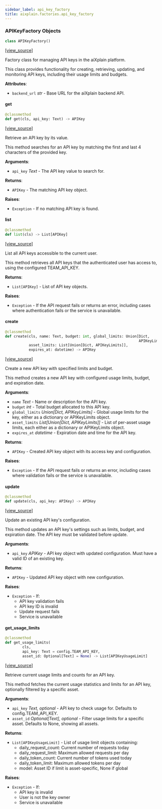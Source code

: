 ```yaml
---
sidebar_label: api_key_factory
title: aixplain.factories.api_key_factory
---
```


### APIKeyFactory Objects

```python
class APIKeyFactory()
```

[[view_source]](https://github.com/aixplain/aiXplain/blob/main/aixplain/factories/api_key_factory.py#L10)

Factory class for managing API keys in the aiXplain platform.

This class provides functionality for creating, retrieving, updating, and
monitoring API keys, including their usage limits and budgets.

**Attributes**:

- `backend_url` _str_ - Base URL for the aiXplain backend API.

#### get

```python
@classmethod
def get(cls, api_key: Text) -> APIKey
```

[[view_source]](https://github.com/aixplain/aiXplain/blob/main/aixplain/factories/api_key_factory.py#L22)

Retrieve an API key by its value.

This method searches for an API key by matching the first and last 4
characters of the provided key.

**Arguments**:

- `api_key` _Text_ - The API key value to search for.
  

**Returns**:

- `APIKey` - The matching API key object.
  

**Raises**:

- `Exception` - If no matching API key is found.

#### list

```python
@classmethod
def list(cls) -> List[APIKey]
```

[[view_source]](https://github.com/aixplain/aiXplain/blob/main/aixplain/factories/api_key_factory.py#L43)

List all API keys accessible to the current user.

This method retrieves all API keys that the authenticated user has access to,
using the configured TEAM_API_KEY.

**Returns**:

- `List[APIKey]` - List of API key objects.
  

**Raises**:

- `Exception` - If the API request fails or returns an error, including cases
  where authentication fails or the service is unavailable.

#### create

```python
@classmethod
def create(cls, name: Text, budget: int, global_limits: Union[Dict,
                                                              APIKeyLimits],
           asset_limits: List[Union[Dict, APIKeyLimits]],
           expires_at: datetime) -> APIKey
```

[[view_source]](https://github.com/aixplain/aiXplain/blob/main/aixplain/factories/api_key_factory.py#L85)

Create a new API key with specified limits and budget.

This method creates a new API key with configured usage limits, budget,
and expiration date.

**Arguments**:

- `name` _Text_ - Name or description for the API key.
- `budget` _int_ - Total budget allocated to this API key.
- `global_limits` _Union[Dict, APIKeyLimits]_ - Global usage limits for the key,
  either as a dictionary or APIKeyLimits object.
- `asset_limits` _List[Union[Dict, APIKeyLimits]]_ - List of per-asset usage
  limits, each either as a dictionary or APIKeyLimits object.
- `expires_at` _datetime_ - Expiration date and time for the API key.
  

**Returns**:

- `APIKey` - Created API key object with its access key and configuration.
  

**Raises**:

- `Exception` - If the API request fails or returns an error, including cases
  where validation fails or the service is unavailable.

#### update

```python
@classmethod
def update(cls, api_key: APIKey) -> APIKey
```

[[view_source]](https://github.com/aixplain/aiXplain/blob/main/aixplain/factories/api_key_factory.py#L145)

Update an existing API key&#x27;s configuration.

This method updates an API key&#x27;s settings such as limits, budget, and
expiration date. The API key must be validated before update.

**Arguments**:

- `api_key` _APIKey_ - API key object with updated configuration.
  Must have a valid ID of an existing key.
  

**Returns**:

- `APIKey` - Updated API key object with new configuration.
  

**Raises**:

- `Exception` - If:
  - API key validation fails
  - API key ID is invalid
  - Update request fails
  - Service is unavailable

#### get\_usage\_limits

```python
@classmethod
def get_usage_limits(
        cls,
        api_key: Text = config.TEAM_API_KEY,
        asset_id: Optional[Text] = None) -> List[APIKeyUsageLimit]
```

[[view_source]](https://github.com/aixplain/aiXplain/blob/main/aixplain/factories/api_key_factory.py#L194)

Retrieve current usage limits and counts for an API key.

This method fetches the current usage statistics and limits for an API key,
optionally filtered by a specific asset.

**Arguments**:

- `api_key` _Text, optional_ - API key to check usage for. Defaults to
  config.TEAM_API_KEY.
- `asset_id` _Optional[Text], optional_ - Filter usage limits for a specific
  asset. Defaults to None, showing all assets.
  

**Returns**:

- `List[APIKeyUsageLimit]` - List of usage limit objects containing:
  - daily_request_count: Current number of requests today
  - daily_request_limit: Maximum allowed requests per day
  - daily_token_count: Current number of tokens used today
  - daily_token_limit: Maximum allowed tokens per day
  - model: Asset ID if limit is asset-specific, None if global
  

**Raises**:

- `Exception` - If:
  - API key is invalid
  - User is not the key owner
  - Service is unavailable

